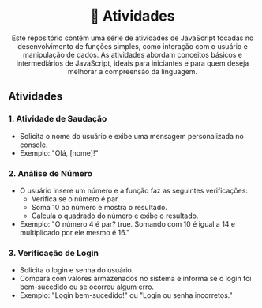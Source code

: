 

<h1 align="center">🚀 Atividades  </h1>

<p align="center">
  Este repositório contém uma série de atividades de JavaScript focadas no desenvolvimento de funções simples, como interação com o usuário e manipulação de dados. As atividades abordam conceitos básicos e intermediários de JavaScript, ideais para iniciantes e para quem deseja melhorar a compreensão da linguagem.
</p>

## Atividades

### 1. **Atividade de Saudação**
   - Solicita o nome do usuário e exibe uma mensagem personalizada no console.
   - Exemplo: "Olá, [nome]!"

### 2. **Análise de Número**
   - O usuário insere um número e a função faz as seguintes verificações:
     - Verifica se o número é par.
     - Soma 10 ao número e mostra o resultado.
     - Calcula o quadrado do número e exibe o resultado.
   - Exemplo: "O número 4 é par? true. Somando com 10 é igual a 14 e multiplicado por ele mesmo é 16."

### 3. **Verificação de Login**
   - Solicita o login e senha do usuário.
   - Compara com valores armazenados no sistema e informa se o login foi bem-sucedido ou se ocorreu algum erro.
   - Exemplo: "Login bem-sucedido!" ou "Login ou senha incorretos."

